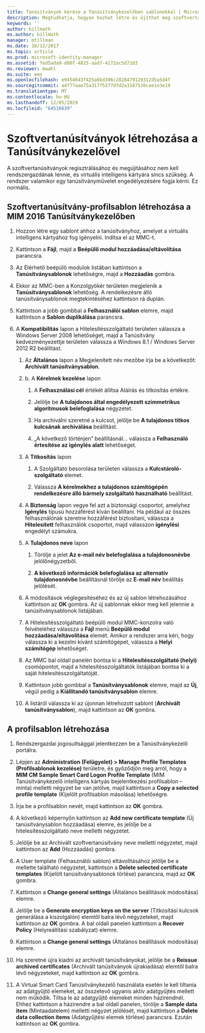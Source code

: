 ```yaml
---
title: Tanúsítványok kérése a Tanúsítványkezelőben sablonokkal | Microsoft Docs
description: Megtudhatja, hogyan hozhat létre és újíthat meg szoftvertanúsítványokat a Tanúsítványkezelőben profilsablonok segítségével.
keywords: ''
author: billmath
ms.author: billmath
manager: mtillman
ms.date: 10/12/2017
ms.topic: article
ms.prod: microsoft-identity-manager
ms.assetid: fed5ada9-d80f-4825-aad7-4172ac5d71d3
ms.reviewer: mwahl
ms.suite: ems
ms.openlocfilehash: e9454643f425a6bd306c2828479129312d5a5d4f
ms.sourcegitcommit: a4f77aae75a317f5277d7d2a3187516cae1e3e19
ms.translationtype: MT
ms.contentlocale: hu-HU
ms.lasthandoff: 12/05/2019
ms.locfileid: "64516639"
---
```

# <a name="create-software-certificates-with-certificate-manager"></a>Szoftvertanúsítványok létrehozása a Tanúsítványkezelővel
A szoftvertanúsítványok regisztrálásához és megújításához nem kell rendszergazdának lennie, és virtuális intelligens kártyára sincs szükség. A rendszer valamikor egy tanúsítványművelet engedélyezésére fogja kérni. Ez normális.

## <a name="create-a-software-certificate-profile-template-in-mim-2016-certificate-manager"></a>Szoftvertanúsítvány-profilsablon létrehozása a MIM 2016 Tanúsítványkezelőben

1.  Hozzon létre egy sablont ahhoz a tanúsítványhoz, amelyet a virtuális intelligens kártyához fog igényelni. Indítsa el az MMC-t.

2.  Kattintson a **Fájl**, majd a **Beépülő modul hozzáadása/eltávolítása** parancsra.

3.  Az Elérhető beépülő modulok listában kattintson a **Tanúsítványsablonok** lehetőségre, majd a **Hozzáadás** gombra.

4.  Ekkor az MMC-ben a Konzolgyökér területen megjelenik a **Tanúsítványsablonok** lehetőség. A rendelkezésre álló tanúsítványsablonok megtekintéséhez kattintson rá duplán.

5.  Kattintson a jobb gombbal a **Felhasználói sablon** elemre, majd kattintson a **Sablon duplikálása** parancsra.

6.  A **Kompatibilitás** lapon a Hitelesítésszolgáltató területen válassza a Windows Server 2008 lehetőséget, majd a Tanúsítvány kedvezményezettje területen válassza a Windows 8.1 / Windows Server 2012 R2 beállítást.

    1.  Az **Általános** lapon a Megjelenített név mezőbe írja be a következőt: **Archivált tanúsítványsablon**.

    2.  b.  A **Kérelmek kezelése** lapon

        1.  A **Felhasználási cél** értékét állítsa Aláírás és titkosítás értékre.

        2.  Jelölje be **A tulajdonos által engedélyezett szimmetrikus algoritmusok belefoglalása** négyzetet.

        3.  Ha archiválni szeretné a kulcsot, jelölje be **A tulajdonos titkos kulcsának archiválása** beállítást.

        4.  „A következő történjen” beállításnál... válassza a **Felhasználó értesítése az igénylés alatt** lehetőséget.

    3.  A **Titkosítás** lapon

        1.  A Szolgáltató besorolása területen válassza a **Kulcstároló-szolgáltató** elemet.

        2.  Válassza **A kérelmekhez a tulajdonos számítógépén rendelkezésre álló bármely szolgáltató használható** beállítást.

    4.  A **Biztonság** lapon vegye fel azt a biztonsági csoportot, amelyhez **Igénylés** típusú hozzáférést kíván beállítani. Ha például az összes felhasználónak szeretne hozzáférést biztosítani, válassza a **Hitelesített** felhasználók csoportot, majd válasszon **igénylési** engedélyt számukra.

    5.  A **Tulajdonos neve** lapon

        1.  Törölje a jelet **Az e-mail név belefoglalása a tulajdonosnévbe** jelölőnégyzetből.

        2.  **A következő információk belefoglalása az alternatív tulajdonosnévbe** beállításnál törölje az **E-mail név** beállítás jelölését.

    6.  A módosítások véglegesítéséhez és az új sablon létrehozásához kattintson az **OK** gombra. Az új sablonnak ekkor meg kell jelennie a tanúsítványsablonok listájában.

    7.  A Hitelesítésszolgáltató beépülő modul MMC-konzolra való felvételéhez válassza a **Fájl** menü **Beépülő modul hozzáadása/eltávolítása** elemét. Amikor a rendszer arra kéri, hogy válassza ki a kezelni kívánt számítógépet, válassza a **Helyi számítógép** lehetőséget.

    8.  Az MMC bal oldali panelén bontsa ki a **Hitelesítésszolgáltató (helyi)** csomópontot, majd a hitelesítésszolgáltatók listájában bontsa ki a saját hitelesítésszolgáltatóját.

    9. Kattintson jobb gombbal a **Tanúsítványsablonok** elemre, majd az **Új**, végül pedig a **Kiállítandó tanúsítványsablon** elemre.

    10. A listáról válassza ki az újonnan létrehozott sablont (**Archivált tanúsítványsablon**), majd kattintson az **OK** gombra.

## <a name="create-the-profile-template"></a>A profilsablon létrehozása

1.  Rendszergazdai jogosultsággal jelentkezzen be a Tanúsítványkezelő portálra.

2.  Lépjen az **Administration (Felügyelet) &gt; Manage Profile Templates (Profilsablonok kezelése)** területre, és győződjön meg arról, hogy a **MIM CM Sample Smart Card Logon Profile Template** (MIM Tanúsítványkezelő intelligens kártyás bejelentkezési profilsablon – minta) melletti négyzet be van jelölve, majd kattintson a **Copy a selected profile template** (Kijelölt profilsablon másolása) lehetőségre.

3.  Írja be a profilsablon nevét, majd kattintson az **OK** gombra.

4.  A következő képernyőn kattintson az **Add new certificate template** (Új tanúsítványsablon hozzáadása) elemre, és jelölje be a hitelesítésszolgáltató neve melletti négyzetet.

5.  Jelölje be az Archivált szoftvertanúsítvány neve melletti négyzetet, majd kattintson az **Add** (Hozzáadás) gombra.

6.  A User template (Felhasználói sablon) eltávolításához jelölje be a mellette található négyzetet, kattintson a **Delete selected certificate templates** (Kijelölt tanúsítványsablonok törlése) parancsra, majd az **OK** gombra.

7.  Kattintson a **Change general settings** (Általános beállítások módosítása) elemre.

8.  Jelölje be a **Generate encryption keys on the server** (Titkosítási kulcsok generálása a kiszolgálón) elemtől balra lévő négyzeteket, majd kattintson az **OK** gombra. A bal oldali panelen kattintson a **Recover Policy** (Helyreállítási szabályzat) elemre.

9. Kattintson a **Change general settings** (Általános beállítások módosítása) elemre.

10. Ha szeretné újra kiadni az archivált tanúsítványokat, jelölje be a **Reissue archived certificates** (Archivált tanúsítványok újrakiadása) elemtől balra lévő négyzeteket, majd kattintson az **OK** gombra.

11. A Virtual Smart Card Tanúsítványkezelő használata esetén le kell tiltania az adatgyűjtő elemeket, az összetevő ugyanis aktív adatgyűjtés mellett nem működik. Tiltsa le az adatgyűjtő elemeket minden házirendnél. Ehhez kattintson a házirendre a bal oldali panelen, törölje a **Sample data item** (Mintaadatelem) melletti négyzet jelölését, majd kattintson a **Delete data collection items** (Adatgyűjtési elemek törlése) parancsra. Ezután kattintson az **OK** gombra.
